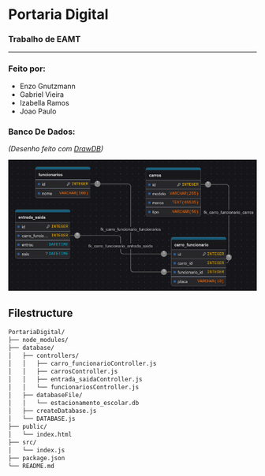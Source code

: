 # Portaria Digital

### Trabalho de EAMT

___

### Feito por:
- Enzo Gnutzmann
- Gabriel Vieira
- Izabella Ramos
- Joao Paulo

### Banco De Dados:
*(Desenho feito com [DrawDB](https://www.drawdb.app/))*

![diagrama banco de dados](diagrama_banco_de_dados.png)

## Filestructure
```
PortariaDigital/
├── node_modules/
├── database/
│   ├── controllers/
│   │   ├── carro_funcionarioController.js
│   │   ├── carrosController.js
│   │   ├── entrada_saidaController.js
│   │   └── funcionariosController.js
│   ├── databaseFile/
│   │   └── estacionamento_escolar.db
│   ├── createDatabase.js
│   └── DATABASE.js
├── public/
│   └── index.html
├── src/
│   └── index.js
├── package.json
└── README.md
```